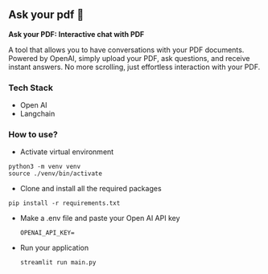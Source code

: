 ## Ask your pdf 📄

**Ask your PDF: Interactive chat with PDF**

A tool that allows you to have conversations with your PDF documents. Powered by OpenAI, simply upload your PDF, ask questions, and receive instant answers. No more scrolling, just effortless interaction with your PDF.


### Tech Stack
- Open AI
- Langchain

### How to use?
- Activate virtual environment
```
python3 -m venv venv
source ./venv/bin/activate
```
- Clone and install all the required packages
```
pip install -r requirements.txt
```
- Make a .env file and paste your Open AI API key 
    ```
    OPENAI_API_KEY=
    ```
- Run your application 
    ```
    streamlit run main.py
    ```

